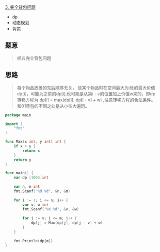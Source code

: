 [3. 完全背包问题](https://www.acwing.com/problem/content/3/)
+ dp
+ 动态规划
+ 背包

## 题意

> 经典完全背包问题

## 思路

> 每个物品放置的先后顺序无关， 放某个物品时在空间最大为i处的最大价值dp[i]，可能为之前的dp[i],也可能是从第i - v的位置加上价值w来的，即dp转移方程为
 dp[i] = max(dp[i], dp[i - v] + w) ,注意转移方程的合法条件。和01背包的不同之处是从小往大遍历。



```go
package main

import (
    "fmt"    
)

func Max(x int, y int) int {
    if x > y {
        return x
    }
    return y
}

func main() {
    var dp [1005]int
    
    var n, m int
    fmt.Scanf("%d %d", &n, &m)
    
    for i := 1; i <= n; i++ {
        var v, w int
        fmt.Scanf("%d %d", &v, &w)
        
        for j := v; j <= m; j++ {
            dp[j] = Max(dp[j], dp[j - v] + w)
        }
    }
    
    fmt.Println(dp[m])
}
```
